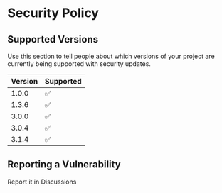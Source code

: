 # Security Policy

## Supported Versions

Use this section to tell people about which versions of your project are
currently being supported with security updates.

| Version | Supported          |
| ------- | ------------------ |
| 1.0.0   | :white_check_mark: |
| 1.3.6   | :white_check_mark: |
| 3.0.0   | :white_check_mark: |
| 3.0.4   | :white_check_mark: |
| 3.1.4   | :white_check_mark: |

## Reporting a Vulnerability

Report it in Discussions

